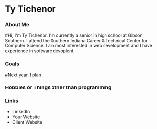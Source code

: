 # Ty Tichenor 

### About Me
#Hi, I'm Ty Tichenor. I'm currently a senior in high school at Gibson Southern. I attend the Southern Indiana Career & Technical Center for Computer Science. I am most interested in web development and I have experience in software devoplent.

### Goals
#Next year, I plan 

### Hobbies or Things other than programming 

### Links 
- LinkedIn
- Your Website 
- Client Website

